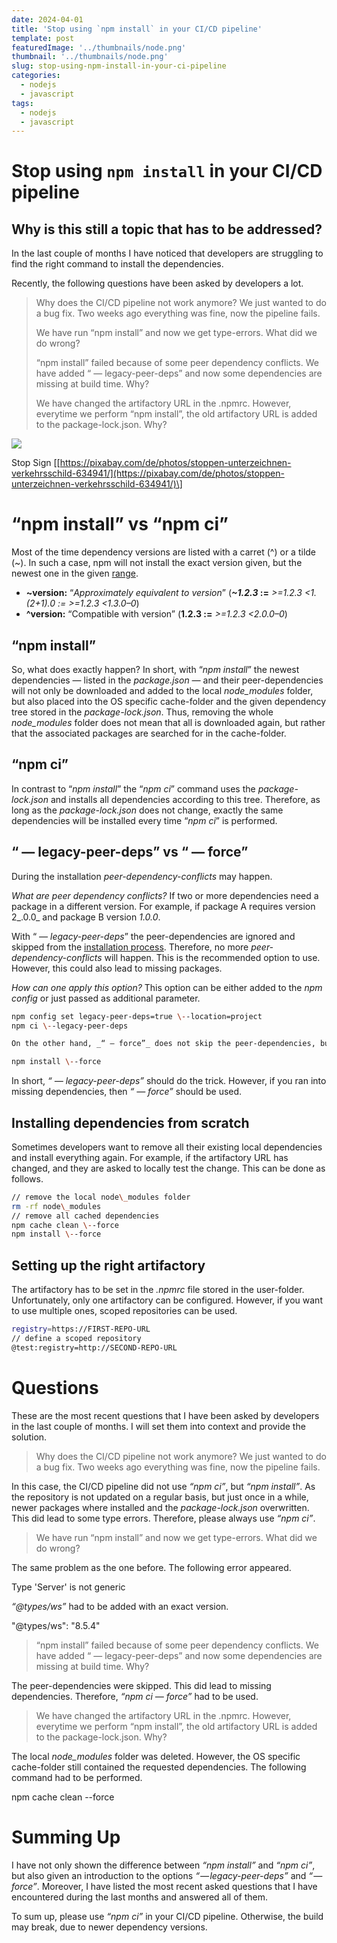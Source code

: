 ```yaml
---
date: 2024-04-01
title: 'Stop using `npm install` in your CI/CD pipeline'
template: post
featuredImage: '../thumbnails/node.png'
thumbnail: '../thumbnails/node.png'
slug: stop-using-npm-install-in-your-ci-pipeline
categories:
  - nodejs
  - javascript
tags:
  - nodejs
  - javascript
---
```


# Stop using `npm install` in your CI/CD pipeline

Why is this still a topic that has to be addressed?
---------------------------------------------------

In the last couple of months I have noticed that developers are struggling to find the right command to install the dependencies.

Recently, the following questions have been asked by developers a lot.

> Why does the CI/CD pipeline not work anymore? We just wanted to do a bug fix. Two weeks ago everything was fine, now the pipeline fails.
> 
> We have run “npm install” and now we get type-errors. What did we do wrong?
> 
> “npm install” failed because of some peer dependency conflicts. We have added “ — legacy-peer-deps” and now some dependencies are missing at build time. Why?
> 
> We have changed the artifactory URL in the .npmrc. However, everytime we perform “npm install”, the old artifactory URL is added to the package-lock.json. Why?

![](https://miro.medium.com/v2/resize:fit:700/0*PjPiHh-ABsts4kH7.jpg)

Stop Sign \[[https://pixabay.com/de/photos/stoppen-unterzeichnen-verkehrsschild-634941/](https://pixabay.com/de/photos/stoppen-unterzeichnen-verkehrsschild-634941/)\]

“npm install” vs “npm ci”
=========================

Most of the time dependency versions are listed with a carret (^) or a tilde (~). In such a case, npm will not install the exact version given, but the newest one in the given [range](https://docs.npmjs.com/cli/v8/configuring-npm/package-json#dependencies).

*   **~version:** “_Approximately equivalent to version_” (**_~1.2.3_ :=** _\>=1.2.3 <1.(2+1).0 := >=1.2.3 <1.3.0–0_)
*   **^version:** “Compatible with version” (**1.2.3 :=** _\>=1.2.3 <2.0.0–0_)

“npm install”
-------------

So, what does exactly happen? In short, with “_npm install_” the newest dependencies — listed in the _package.json —_ and their peer-dependencies will not only be downloaded and added to the local _node\_modules_ folder, but also placed into the OS specific cache-folder and the given dependency tree stored in the _package-lock.json_. Thus, removing the whole _node\_modules_ folder does not mean that all is downloaded again, but rather that the associated packages are searched for in the cache-folder.

“npm ci”
--------

In contrast to “_npm install_” the “_npm ci_” command uses the _package-lock.json_ and installs all dependencies according to this tree. Therefore, as long as the _package-lock.json_ does not change, exactly the same dependencies will be installed every time “_npm ci_” is performed.

“ — legacy-peer-deps” vs “ — force”
-----------------------------------

During the installation _peer-dependency-conflicts_ may happen.

_What are peer dependency conflicts?_ If two or more dependencies need a package in a different version. For example, if package A requires version 2_.0.0_ and package B version _1.0.0_.

With “ _— legacy-peer-deps_” the peer-dependencies are ignored and skipped from the [installation process](https://docs.npmjs.com/cli/v7/using-npm/config#legacy-peer-deps). Therefore, no more _peer-dependency-conflicts_ will happen. This is the recommended option to use. However, this could also lead to missing packages.

_How can one apply this option?_ This option can be either added to the _npm config_ or just passed as additional parameter.

```sh
npm config set legacy-peer-deps=true \--location=project  
npm ci \--legacy-peer-deps

On the other hand, _“ — force”_ does not skip the peer-dependencies, but rather installs all associated _peer-dependency_ versions instead. This may not be the desired behavior as this will blow up the _node\_modules_ folder.

npm install \--force
```

In short, _“ — legacy-peer-deps”_ should do the trick. However, if you ran into missing dependencies, then _“ — force”_ should be used.

Installing dependencies from scratch
------------------------------------

Sometimes developers want to remove all their existing local dependencies and install everything again. For example, if the artifactory URL has changed, and they are asked to locally test the change. This can be done as follows.

```sh
// remove the local node\_modules folder  
rm -rf node\_modules  
// remove all cached dependencies  
npm cache clean \--force  
npm install \--force
```

Setting up the right artifactory
--------------------------------

The artifactory has to be set in the _.npmrc_ file stored in the user-folder. Unfortunately, only one artifactory can be configured. However, if you want to use multiple ones, scoped repositories can be used.

```sh
registry=https://FIRST-REPO-URL  
// define a scoped repository  
@test:registry=http://SECOND-REPO-URL
```

Questions
=========

These are the most recent questions that I have been asked by developers in the last couple of months. I will set them into context and provide the solution.

> Why does the CI/CD pipeline not work anymore? We just wanted to do a bug fix. Two weeks ago everything was fine, now the pipeline fails.

In this case, the CI/CD pipeline did not use _“npm ci”_, but _“npm install”_. As the repository is not updated on a regular basis, but just once in a while, newer packages where installed and the _package-lock.json_ overwritten. This did lead to some type errors. Therefore, please always use _“npm ci”_.

> We have run “npm install” and now we get type-errors. What did we do wrong?

The same problem as the one before. The following error appeared.

Type 'Server' is not generic

_“@types/ws”_ had to be added with an exact version.

"@types/ws": "8.5.4"

> “npm install” failed because of some peer dependency conflicts. We have added “ — legacy-peer-deps” and now some dependencies are missing at build time. Why?

The peer-dependencies were skipped. This did lead to missing dependencies. Therefore, _“npm ci — force”_ had to be used.

> We have changed the artifactory URL in the .npmrc. However, everytime we perform “npm install”, the old artifactory URL is added to the package-lock.json. Why?

The local _node\_modules_ folder was deleted. However, the OS specific cache-folder still contained the requested dependencies. The following command had to be performed.

npm cache clean \--force

Summing Up
==========

I have not only shown the difference between _“npm install”_ and _“npm ci”_, but also given an introduction to the options _“ — legacy-peer-deps”_ and _“ — force”_. Moreover, I have listed the most recent asked questions that I have encountered during the last months and answered all of them.

To sum up, please use _“npm ci”_ in your CI/CD pipeline. Otherwise, the build may break, due to newer dependency versions.
